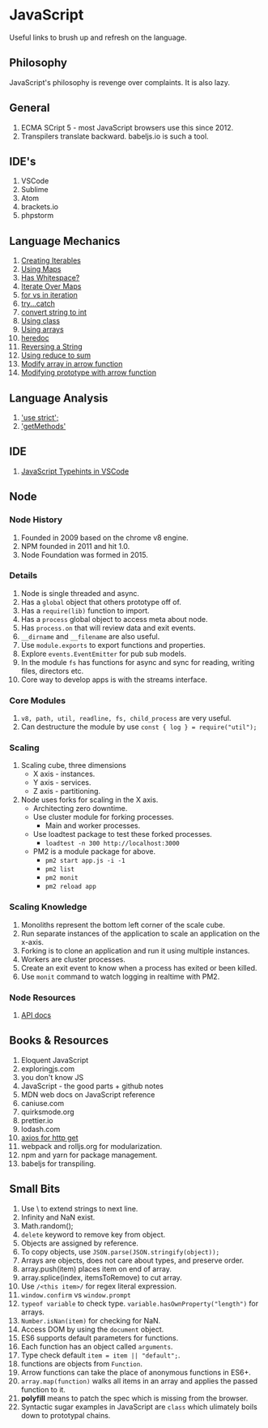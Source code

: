# JavaScript

Useful links to brush up and refresh on the language.

## Philosophy

JavaScript's philosophy is revenge over complaints. It is also lazy.

## General

1. ECMA SCript 5 - most JavaScript browsers use this since 2012.
1. Transpilers translate backward. babeljs.io is such a tool.

## IDE's

1. VSCode
1. Sublime
1. Atom
1. brackets.io
1. phpstorm

## Language Mechanics

1. [Creating Iterables](https://medium.com/@chanakyabhardwaj/es6-reverse-iterable-for-an-array-5dae91c02904)
1. [Using Maps](https://hackernoon.com/what-you-should-know-about-es6-maps-dc66af6b9a1e)
1. [Has Whitespace?](https://stackoverflow.com/questions/1731190/check-if-a-string-has-white-space)
1. [Iterate Over Maps](https://stackoverflow.com/questions/33946567/iterate-over-values-of-object)
1. [for vs in iteration](https://alligator.io/js/for-of-for-in-loops/)
1. [try...catch](https://javascript.info/try-catch)
1. [convert string to int](https://gomakethings.com/converting-strings-to-numbers-with-vanilla-javascript/)
1. [Using class](https://medium.com/@luke_smaki/javascript-es6-classes-8a34b0a6720a)
1. [Using arrays](https://www.hostingadvice.com/how-to/javascript-remove-element-array/)
1. [heredoc](https://hutter.io/2015/03/16/heredoc-in-javascript/)
1. [Reversing a String](https://medium.com/sonyamoisset/reverse-a-string-in-javascript-a18027b8e91c)
1. [Using reduce to sum](https://medium.com/@chrisburgin95/rewriting-javascript-sum-an-array-dbf838996ed0)
1. [Modify array in arrow function](https://stackoverflow.com/questions/12482961/is-it-possible-to-change-values-of-the-array-when-doing-foreach-in-javascript)
1. [Modifying prototype with arrow function](https://teamtreehouse.com/community/does-arrow-function-syntax-works-for-prototype)

## Language Analysis

1. ['use strict';](https://developer.mozilla.org/en-US/docs/Web/JavaScript/Reference/Strict_mode)
1. ['getMethods'](https://flaviocopes.com/how-to-list-object-methods-javascript/)

## IDE

1. [JavaScript Typehints in VSCode](https://dev.to/henryjw/better-javascript-type-autocomplete-with-jsdoc-3bdo)

## Node

### Node History

1. Founded in 2009 based on the chrome v8 engine.
1. NPM founded in 2011 and hit 1.0.
1. Node Foundation was formed in 2015.

### Details

1. Node is single threaded and async.
1. Has a ```global``` object that others prototype off of.
1. Has a ```require(lib)``` function to import.
1. Has a ```process``` global object to access meta about node.
1. Has ```process.on``` that will review data and exit events.
1. ```__dirname``` and ```__filename``` are also useful.
1. Use ```module.exports``` to export functions and properties.
1. Explore ```events.EventEmitter``` for pub sub models.
1. In the module ```fs``` has functions for async and sync for reading, writing files, directors etc.
1. Core way to develop apps is with the streams interface.

### Core Modules

1. ```v8, path, util, readline, fs, child_process``` are very useful.
1. Can destructure the module by use ```const { log } = require("util");``` 

### Scaling

1. Scaling cube, three dimensions
    - X axis - instances.
    - Y axis - services.
    - Z axis - partitioning.
1. Node uses forks for scaling in the X axis.
    - Architecting zero downtime.
    - Use cluster module for forking processes.
        - Main and worker processes.
    - Use loadtest package to test these forked processes.
        - ``loadtest -n 300 http://localhost:3000``
    - PM2 is a module package for above.
        - ``pm2 start app.js -i -1``
        - ``pm2 list``
        - ``pm2 monit``
        - ``pm2 reload app``

### Scaling Knowledge

1. Monoliths represent the bottom left corner of the scale cube.
1. Run separate instances of the application to scale an application on the x-axis.
1. Forking is to clone an application and run it using multiple instances.
1. Workers are cluster processes.
1. Create an exit event to know when a process has exited or been killed.
1. Use ``monit`` command to watch logging in realtime with PM2.

### Node Resources

1. [API docs](https://node.readthedocs.io/en/latest/)

## Books & Resources

1. Eloquent JavaScript
1. exploringjs.com
1. you don't know JS
1. JavaScript - the good parts + github notes
1. MDN web docs on JavaScript reference
1. caniuse.com
1. quirksmode.org
1. prettier.io
1. lodash.com
1. [axios for http get](https://github.com/axios/axios)
1. webpack and rolljs.org for modularization.
1. npm and yarn for package management.
1. babeljs for transpiling.

## Small Bits
1. Use \ to extend strings to next line.
1. Infinity and NaN exist.
1. Math.random();
1. ```delete``` keyword to remove key from object.
1. Objects are assigned by reference.
1. To copy objects, use ```JSON.parse(JSON.stringify(object));```
1. Arrays are objects, does not care about types, and preserve order.
1. array.push(item) places item on end of array.
1. array.splice(index, itemsToRemove) to cut array.
1. Use ```/<this item>/``` for regex literal expression.
1. ```window.confirm``` vs ```window.prompt```
1. ```typeof variable``` to check type. ```variable.hasOwnProperty("length")``` for arrays.
1. ```Number.isNan(item)``` for checking for NaN.
1. Access DOM by using the ```document``` object.
1. ES6 supports default parameters for functions.
1. Each function has an object called ```arguments```.
1. Type check default ```item = item || "default";```.
1. functions are objects from ```Function```.
1. Arrow functions can take the place of anonymous functions in ES6+.
1. ```array.map(function)``` walks all items in an array and applies the passed function to it.
1. **polyfill** means to patch the spec which is missing from the browser.
1. Syntactic sugar examples in JavaScript are ```class``` which ulimately boils down to prototypal chains.
